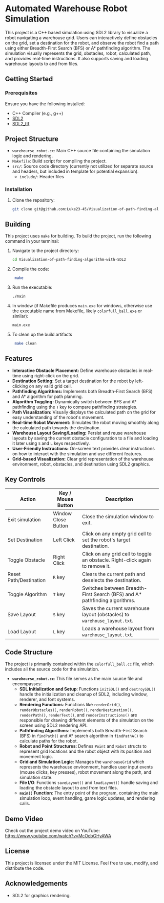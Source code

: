 # Automated Warehouse Robot Simulation

This project is a C++ based simulation using SDL2 library to visualize a robot navigating a warehouse grid. Users can interactively define obstacles on the grid, set a destination for the robot, and observe the robot find a path using either Breadth-First Search (BFS) or A* pathfinding algorithm. The simulation visually represents the grid, obstacles, robot, calculated path, and provides real-time instructions. It also supports saving and loading warehouse layouts to and from files.

## Getting Started

### Prerequisites
Ensure you have the following installed:
- C++ Compiler (e.g., g++)
-  [SDL2](https://www.libsdl.org/)
-  [SDL2_ttf](https://www.libsdl.org/projects/SDL_ttf/)


## Project Structure

-  `warehourse_robot.cc`: Main C++ source file containing the simulation logic and rendering.
-  `Makefile`: Build script for compiling the project.
-  `src/`: Source code directory (currently not utilized for separate source and headers, but included in template for potential expansion).
    *   `include/`:  Header files

### Installation
1. Clone the repository:
    ```bash
    git clone git@github.com:Luke23-45/Visualization-of-path-finding-algorithm-with-SDL2.git
    ```
## Building

This project uses `make` for building. To build the project, run the following command in your terminal:

1. Navigate to the project directory:
    ```bash
    cd Visualization-of-path-finding-algorithm-with-SDL2
    ```
3. Compile the code:
    ```bash
     make
    ```
4. Run the executable:
    ```bash
    ./main
    ```

5. In window (if Makefile produces `main.exe` for windows, otherwise use the executable name from Makefile, likely `colorfull_ball.exe` or similar):
    ```bash
    main.exe
    ```
6. To clean up the build artifacts
    ```bash
     make clean
    ```

## Features
- **Interactive Obstacle Placement:**  Define warehouse obstacles in real-time using right-click on the grid.
- **Destination Setting:** Set a target destination for the robot by left-clicking on any valid grid cell.
- **Pathfinding Algorithms:** Implements both Breadth-First Search (BFS) and A* algorithm for path planning.
- **Algorithm Toggling:** Dynamically switch between BFS and A* pathfinding using the `T` key to compare pathfinding strategies.
- **Path Visualization:**  Visually displays the calculated path on the grid for easy understanding of the robot's movement.
- **Real-time Robot Movement:** Simulates the robot moving smoothly along the calculated path towards the destination.
- **Warehouse Layout Saving/Loading:** Persist and reuse warehouse layouts by saving the current obstacle configuration to a file and loading it later using `S` and `L` keys respectively.
- **User-Friendly Instructions:** On-screen text provides clear instructions on how to interact with the simulation and use different features.
- **Grid-based Visualization:** Clear grid representation of the warehouse environment, robot, obstacles, and destination using SDL2 graphics.

## Key Controls

| Action                | Key / Mouse Button | Description                                           |
| --------------------- | ------------------ | ----------------------------------------------------- |
| Exit simulation       | Window Close Button| Close the simulation window to exit.                  |
| Set Destination       | Left Click         | Click on any empty grid cell to set the robot's target destination. |
| Toggle Obstacle       | Right Click        | Click on any grid cell to toggle an obstacle. Right-click again to remove it. |
| Reset Path/Destination| `R` key            | Clears the current path and deselects the destination. |
| Toggle Algorithm      | `T` key            | Switches between Breadth-First Search (BFS) and A* pathfinding algorithms. |
| Save Layout           | `S` key            | Saves the current warehouse layout (obstacles) to `warehouse_layout.txt`. |
| Load Layout           | `L` key            | Loads a warehouse layout from `warehouse_layout.txt`.  |

## Code Structure
The project is primarily contained within the `colorfull_ball.cc` file, which includes all the source code for the simulation.

- **`warehourse_robot.cc`**: This file serves as the main source file and encompasses:
    - **SDL Initialization and Setup**: Functions `initSDL()` and `destroySDL()` handle the initialization and cleanup of SDL2, including window, renderer, and font systems.
    - **Rendering Functions**:  Functions like `renderGrid()`, `renderObstacles()`, `renderRobot()`, `renderDestination()`, `renderPath()`, `renderText()`, and `renderInstructions()` are responsible for drawing different elements of the simulation on the screen using SDL2 rendering API.
    - **Pathfinding Algorithms**:  Implements both Breadth-First Search (BFS) in `findPath()` and A* search algorithm in `findPathA()` to calculate paths for the robot.
    - **Robot and Point Structures**: Defines `Point` and `Robot` structs to represent grid locations and the robot object with its position and movement logic.
    - **Grid and Simulation Logic**: Manages the `warehouseGrid` which represents the warehouse environment, handles user input events (mouse clicks, key presses), robot movement along the path, and simulation state.
    - **File I/O**: Functions `saveLayout()` and `loadLayout()` handle saving and loading the obstacle layout to and from text files.
    - **`main()` Function**: The entry point of the program, containing the main simulation loop, event handling, game logic updates, and rendering calls.



## Demo Video
Check out the project demo video on YouTube: https://www.youtube.com/watch?v=McOcbGHyAWA
## License

This project is licensed under the MIT License. Feel free to use, modify, and distribute the code.

## Acknowledgements

- SDL2 for graphics rendering.
